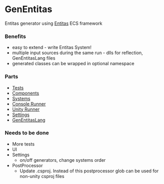 # GenEntitas
Entitas generator using [Entitas](https://github.com/sschmid/Entitas-CSharp) ECS framework

### Benefits
  - easy to extend - write Entitas System!
  - multiple input sources during the same run - dlls for reflection, GenEntitasLang files
  - generated classes can be wrapped in optional namespace

### Parts
  - [Tests](./Tests)
  - [Components](./ComponentsLib)
  - [Systems](./GenEntitasLib)
  - [Console Runner](./GenEntitas)
  - [Unity Runner](./UnityRunner)
  - [Settings](GenEntitasSettings)
  - [GenEntitasLang](./GenEntitasLang)

### Needs to be done

  - More tests
  - UI
  - Settings
    - on/off generators, change systems order
  - PostProcessor
    - Update .csproj. Instead of this postprocessor glob can be used for non-unity csproj files
